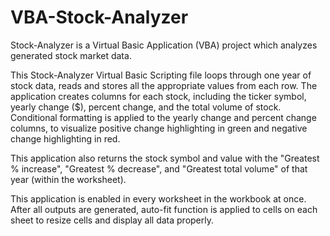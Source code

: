 # VBA-Stock-Analyzer

Stock-Analyzer is a Virtual Basic Application (VBA) project which analyzes generated stock market data. 

This Stock-Analyzer Virtual Basic Scripting file loops through one year of stock data, reads and stores all the appropriate values from each row. The application creates columns for each stock, including the ticker symbol, yearly change ($), percent change, and the total volume of stock. Conditional formatting is applied to the yearly change and percent change columns, to visualize positive change highlighting in green and negative change highlighting in red. 

This application also returns the stock symbol and value with the "Greatest % increase", "Greatest % decrease", and "Greatest total volume" of that year (within the worksheet). 

This application is enabled in every worksheet in the workbook at once. After all outputs are generated, auto-fit function is applied to cells on each sheet to resize cells and display all data properly.
